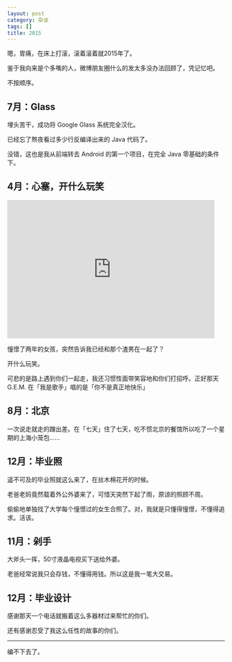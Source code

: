 ```yaml
---
layout: post
category: 杂谈
tags: []
title: 2015
---
```


嗯，胃痛，在床上打滚，滚着滚着就2015年了。

鉴于我向来是个多嘴的人，微博朋友圈什么的发太多没办法回顾了，凭记忆吧。

不按顺序。


## 7月：Glass

埋头苦干，成功将 Google Glass 系统完全汉化。

已经忘了熬夜看过多少行反编译出来的 Java 代码了。

没错，这也是我从前端转去 Android 的第一个项目，在完全 Java 零基础的条件下。


## 4月：心塞，开什么玩笑

<iframe height="320" width="480" src="http://player.youku.com/embed/XNzMxMzIyNTA4" frameborder="0" allowfullscreen></iframe>

憧憬了两年的女孩，突然告诉我已经和那个渣男在一起了？

开什么玩笑。

可悲的是路上遇到你们一起走，我还习惯性面带笑容地和你们打招呼。正好那天 G.E.M. 在「我是歌手」唱的是「你不是真正地快乐」


## 8月：北京

一次说走就走的蹭出差。在「七天」住了七天，吃不惯北京的餐馆所以吃了一个星期的上海小笼包……


## 12月：毕业照

遥不可及的毕业照就这么来了，在丝木棉花开的时候。

老爸老妈竟然载着外公外婆来了，可惜天突然下起了雨，原谅的照顾不周。

偷偷地单独找了大学每个憧憬过的女生合照了。对，我就是只懂得憧憬，不懂得追求。活该。


## 11月：剁手

大斧头一挥，50寸液晶电视买下送给外婆。

老爸经常说我只会存钱，不懂得用钱。所以这是我一笔大交易。


## 12月：毕业设计

感谢那天一个电话就搬着这么多器材过来帮忙的你们。

还有感谢忍受了我这么任性的故事的你们。

-----

编不下去了。
